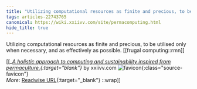 ```yaml
---
title: "Utilizing computational resources as finite and precious, to be utilised ..."
tags: articles-22743765
canonical: https://wiki.xxiivv.com/site/permacomputing.html
hide_title: true
---
```


Utilizing computational resources as finite and precious, to be utilised only when necessary, and as effectively as possible.
[[frugal computing::rmn]]


[[<cite>_[A holistic approach to computing and sustainability inspired from permaculture.](https://wiki.xxiivv.com/site/permacomputing.html){:target="_blank"}_</cite> by xxiivv.com ![favicon](https://s2.googleusercontent.com/s2/favicons?domain=wiki.xxiivv.com){:class="source-favicon"}<br>
_More_: [Readwise URL](https://readwise.io/open/454947468){:target="_blank"}
::wrap]]
